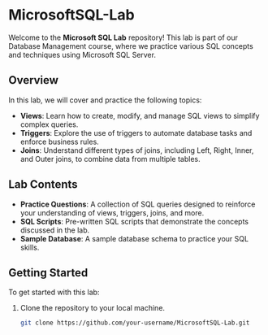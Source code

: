 # MicrosoftSQL-Lab

Welcome to the **Microsoft SQL Lab** repository! This lab is part of our Database Management course, where we practice various SQL concepts and techniques using Microsoft SQL Server.

## Overview

In this lab, we will cover and practice the following topics:

- **Views**: Learn how to create, modify, and manage SQL views to simplify complex queries.
- **Triggers**: Explore the use of triggers to automate database tasks and enforce business rules.
- **Joins**: Understand different types of joins, including Left, Right, Inner, and Outer joins, to combine data from multiple tables.

## Lab Contents

- **Practice Questions**: A collection of SQL queries designed to reinforce your understanding of views, triggers, joins, and more.
- **SQL Scripts**: Pre-written SQL scripts that demonstrate the concepts discussed in the lab.
- **Sample Database**: A sample database schema to practice your SQL skills.

## Getting Started

To get started with this lab:

1. Clone the repository to your local machine.
   ```bash
   git clone https://github.com/your-username/MicrosoftSQL-Lab.git
